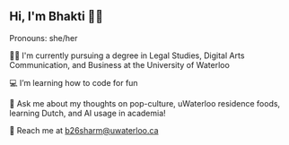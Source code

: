 ## Hi, I'm Bhakti 💖👋
Pronouns: she/her

👩‍⚖️ I'm currently pursuing a degree in Legal Studies, Digital Arts Communication, and Business at the University of Waterloo

💻 I’m learning how to code for fun

💬 Ask me about my thoughts on pop-culture, uWaterloo residence foods, learning Dutch, and AI usage in academia!

📧 Reach me at b26sharm@uwaterloo.ca

<!--
**bhakti-sharma/bhakti-sharma** is a ✨ _special_ ✨ repository because its `README.md` (this file) appears on your GitHub profile.

Here are some ideas to get you started:

- 👩‍⚖️ I'm currently pursuing a degree in Legal Studies, Digital Arts Communication, and Business at the University of Waterloo
- 💻 I’m currently learning how to code for fun
- 👯 I’m looking to collaborate on ...
- 🤔 I’m looking for help with ...
- 💬 Ask me about my thoughts on pop-culture, various foods, and AI usage in academia!
- 📫 Reach me at b26sharm@uwaterloo.ca
- 😄 Pronouns: she/her
- ⚡ Fun fact: ...


